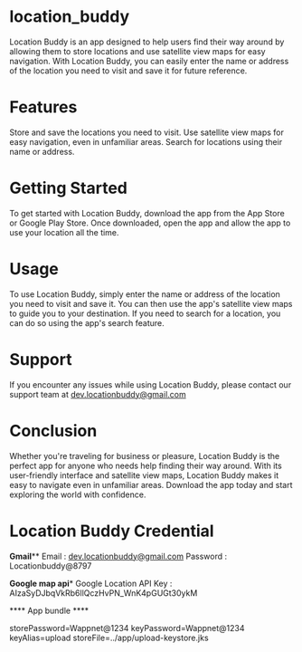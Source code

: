 # location_buddy

Location Buddy is an app designed to help users find their way around by allowing them to store locations and use satellite view maps for easy navigation. With Location Buddy, you can easily enter the name or address of the location you need to visit and save it for future reference.

# Features
Store and save the locations you need to visit.
Use satellite view maps for easy navigation, even in unfamiliar areas.
Search for locations using their name or address.

# Getting Started
To get started with Location Buddy, download the app from the App Store or Google Play Store. Once downloaded, open the app and allow the app to use your location all the time.

# Usage
To use Location Buddy, simply enter the name or address of the location you need to visit and save it. You can then use the app's satellite view maps to guide you to your destination. If you need to search for a location, you can do so using the app's search feature.

# Support
If you encounter any issues while using Location Buddy, please contact our support team at dev.locationbuddy@gmail.com

# Conclusion
Whether you're traveling for business or pleasure, Location Buddy is the perfect app for anyone who needs help finding their way around. With its user-friendly interface and satellite view maps, Location Buddy makes it easy to navigate even in unfamiliar areas. Download the app today and start exploring the world with confidence.

# Location Buddy Credential

****Gmail******
Email : dev.locationbuddy@gmail.com
Password : Locationbuddy@8797

****Google map api*****
Google Location API Key : AIzaSyDJbqVkRb6llQczHvPN_WnK4pGUGt30ykM

**** App bundle ****	

storePassword=Wappnet@1234
keyPassword=Wappnet@1234
keyAlias=upload
storeFile=../app/upload-keystore.jks
